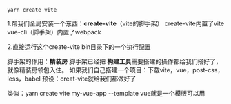 ```
yarn create vite
```

1.帮我们全局安装一个东西：**create-vite**（vite的脚手架）
create-vite内置了vite
vue-cli（脚手架）内置了webpack

2.直接运行这个create-vite bin目录下的一个执行配置

脚手架的作用：**精装房**
脚手架已经把 **构建工具**需要搭建的操作都给我们搭好了，就像精装房领包入住。
如果我们自己搭建一个项目：下载vite，vue，post-css，less，babel
预设：creat-vite就给我们都做好了

类似：yarn create vite my-vue-app  --template vue就是一个模版可以用



